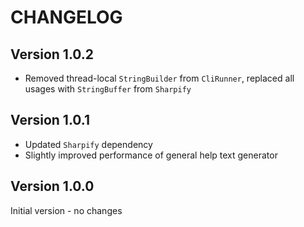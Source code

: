 # CHANGELOG

## Version 1.0.2

* Removed thread-local `StringBuilder` from `CliRunner`, replaced all usages with `StringBuffer` from `Sharpify`

## Version 1.0.1

* Updated `Sharpify` dependency
* Slightly improved performance of general help text generator

## Version 1.0.0

Initial version - no changes
